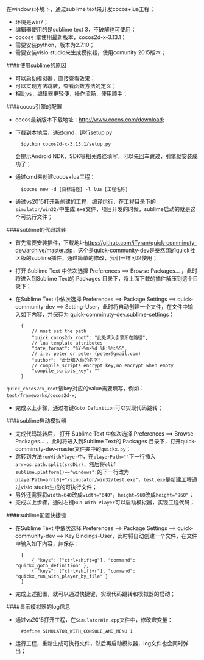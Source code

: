 在windows环境下，通过sublime text来开发cocos+lua工程；    

* 环境是win7；
* 编辑器使用的是sublime text 3，不破解也可使用；
* cocos引擎使用最新版本，cocos2d-x-3.13.1；
* 需要安装python，版本为2.7.10；
* 需要安装visio studio来生成模拟器，使用comunity 2015版本；

####使用sublime的原因
* 可以启动模拟器，直接查看效果；
* 可以实现方法跳转，查看函数方法的定义；
* 相比vs，编辑器更轻便，操作流畅，使用顺手；

####cocos引擎的配置
* cocos最新版本下载地址：<http://www.cocos.com/download>;
* 下载到本地后，通过cmd，运行setup.py

		$python cocos2d-x-3.13.1/setup.py
		
	会提示Android NDK、SDK等相关路径填写，可以先回车跳过，引擎就安装成功了；
* 通过cmd来创建cocos+lua工程：

		$cocos new -d [目标路径] -l lua [工程名称]
		
* 通过vs2015打开新创建的工程，编译运行，在工程目录下的`simulator/win32/`中生成.exe文件，项目开发的时候，sublime启动的就是这个可执行文件；

####sublime的代码跳转
* 首先需要安装插件，下载地址<https://github.com/iTyran/quick-comminuty-dev/archive/master.zip>，这个是quick-community-dev是泰然网的quick社区版的sublime插件，通过简单的修改，我们一样可以使用；
* 打开 Sublime Text 中依次选择 Preferences ==> Browse Packages... ，此时将进入到Sublime Text的 Packages 目录下，将上面下载的插件解压到这个目录下；
* 在Sublime Text 中依次选择 Preferences ==> Package Settings ==> quick-community-dev ==> Setting-User，此时将自动创建一个文件，在文件中输入如下内容，并保存为 quick-comminuty-dev.sublime-settings：

		{
		    // must set the path
		    "quick_cocos2dx_root": "此处填入引擎所在路径",
		    // lua template attributes
		    "date_format": "%Y-%m-%d %H:%M:%S",
		    // i.e. peter or peter (peter@gmail.com)
		    "author": "此处填入你的名字",
		    // compile_scripts encrypt key,no encrypt when empty
		    "compile_scripts_key": ""
		} 
`quick_cocos2dx_root`该key对应的value需要填写，例如：`test/frameworks/cocos2d-x`;		
* 完成以上步骤，通过右键`Goto Definition`可以实现代码跳转；

####sublime启动模拟器
* 完成代码跳转后， 打开 Sublime Text 中依次选择 Preferences ==> Browse Packages... ，此时将进入到Sublime Text的 Packages 目录下，打开quick-comminuty-dev-master文件夹中的`quickx.py`；
* 跳转到方法`runWithPlayer`中，在`playerPath=""`下一行插入`arr=os.path.split(srcDir)`，然后将`elif sublime.platform()=="windows":`的下一行改为`playerPath=arr[0]+"/simulator/win32/test.exe"`，`test.exe`是新建工程通过visio studio生成的可执行文件；
* 另外还需要将`width=640`改成`width="640"`，`height=960`改成`height="960"`；
* 完成以上步骤，通过右键`Run With Player`可以启动模拟器，实现工程代码；

####sublime配置快捷键
* 在Sublime Text 中依次选择 Preferences ==> Package Settings ==> quick-community-dev ==> Key Bindings-User，此时将自动创建一个文件，在文件中输入如下内容，并保存：

		[
		    { "keys": ["ctrl+shift+g"], "command": "quickx_goto_definition" },
		    { "keys": ["ctrl+shift+r"], "command": "quickx_run_with_player_by_file" }
		]
* 完成上述配置，就可以通过快捷键，实现代码跳转和模拟器的启动；

####显示模拟器的log信息
* 通过vs2015打开工程，在`SimulatorWin.cpp`文件中，修改宏变量：

		#define SIMULATOR_WITH_CONSOLE_AND_MENU 1
		
* 运行工程，重新生成可执行文件，然后再启动模拟器，log文件也会同时弹出；






	
	